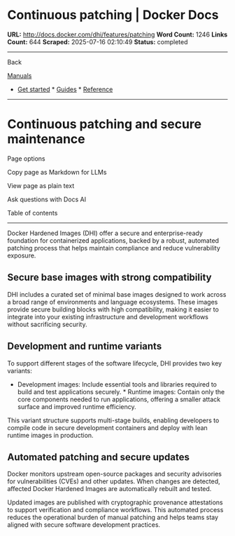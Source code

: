 # Continuous patching | Docker Docs

**URL:** http://docs.docker.com/dhi/features/patching
**Word Count:** 1246
**Links Count:** 644
**Scraped:** 2025-07-16 02:10:49
**Status:** completed

---

Back

[Manuals](https://docs.docker.com/manuals/)

  * [Get started](http://docs.docker.com/get-started/)   * [Guides](http://docs.docker.com/guides/)   * [Reference](http://docs.docker.com/reference/)

* * *

# Continuous patching and secure maintenance

Page options

Copy page as Markdown for LLMs

View page as plain text

Ask questions with Docs AI

Table of contents

* * *

Docker Hardened Images \(DHI\) offer a secure and enterprise-ready foundation for containerized applications, backed by a robust, automated patching process that helps maintain compliance and reduce vulnerability exposure.

## Secure base images with strong compatibility

DHI includes a curated set of minimal base images designed to work across a broad range of environments and language ecosystems. These images provide secure building blocks with high compatibility, making it easier to integrate into your existing infrastructure and development workflows without sacrificing security.

## Development and runtime variants

To support different stages of the software lifecycle, DHI provides two key variants:

  * Development images: Include essential tools and libraries required to build and test applications securely.   * Runtime images: Contain only the core components needed to run applications, offering a smaller attack surface and improved runtime efficiency.

This variant structure supports multi-stage builds, enabling developers to compile code in secure development containers and deploy with lean runtime images in production.

## Automated patching and secure updates

Docker monitors upstream open-source packages and security advisories for vulnerabilities \(CVEs\) and other updates. When changes are detected, affected Docker Hardened Images are automatically rebuilt and tested.

Updated images are published with cryptographic provenance attestations to support verification and compliance workflows. This automated process reduces the operational burden of manual patching and helps teams stay aligned with secure software development practices.